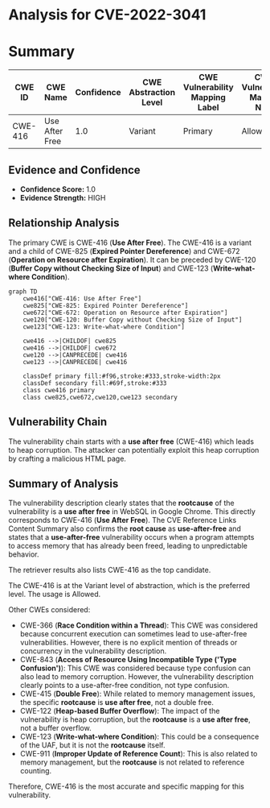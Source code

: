 # Analysis for CVE-2022-3041

# Summary
| CWE ID | CWE Name | Confidence | CWE Abstraction Level | CWE Vulnerability Mapping Label | CWE-Vulnerability Mapping Notes |
|---|---|---|---|---|---|
| CWE-416 | Use After Free | 1.0 | Variant | Primary | Allowed |

## Evidence and Confidence

*   **Confidence Score:** 1.0
*   **Evidence Strength:** HIGH

## Relationship Analysis
The primary CWE is CWE-416 (**Use After Free**). The CWE-416 is a variant and a child of CWE-825 (**Expired Pointer Dereference**) and CWE-672 (**Operation on Resource after Expiration**). It can be preceded by CWE-120 (**Buffer Copy without Checking Size of Input**) and CWE-123 (**Write-what-where Condition**).

```mermaid
graph TD
    cwe416["CWE-416: Use After Free"]
    cwe825["CWE-825: Expired Pointer Dereference"]
    cwe672["CWE-672: Operation on Resource after Expiration"]
    cwe120["CWE-120: Buffer Copy without Checking Size of Input"]
    cwe123["CWE-123: Write-what-where Condition"]
    
    cwe416 -->|CHILDOF| cwe825
    cwe416 -->|CHILDOF| cwe672
    cwe120 -->|CANPRECEDE| cwe416
    cwe123 -->|CANPRECEDE| cwe416
    
    classDef primary fill:#f96,stroke:#333,stroke-width:2px
    classDef secondary fill:#69f,stroke:#333
    class cwe416 primary
    class cwe825,cwe672,cwe120,cwe123 secondary
```

## Vulnerability Chain
The vulnerability chain starts with a **use after free** (CWE-416) which leads to heap corruption. The attacker can potentially exploit this heap corruption by crafting a malicious HTML page.

## Summary of Analysis
The vulnerability description clearly states that the **rootcause** of the vulnerability is a **use after free** in WebSQL in Google Chrome. This directly corresponds to CWE-416 (**Use After Free**). The CVE Reference Links Content Summary also confirms the **root cause** as **use-after-free** and states that a **use-after-free** vulnerability occurs when a program attempts to access memory that has already been freed, leading to unpredictable behavior.

The retriever results also lists CWE-416 as the top candidate.

The CWE-416 is at the Variant level of abstraction, which is the preferred level. The usage is Allowed.

Other CWEs considered:
*   CWE-366 (**Race Condition within a Thread**): This CWE was considered because concurrent execution can sometimes lead to use-after-free vulnerabilities. However, there is no explicit mention of threads or concurrency in the vulnerability description.
*   CWE-843 (**Access of Resource Using Incompatible Type ('Type Confusion')**): This CWE was considered because type confusion can also lead to memory corruption. However, the vulnerability description clearly points to a use-after-free condition, not type confusion.
*   CWE-415 (**Double Free**): While related to memory management issues, the specific **rootcause** is **use after free**, not a double free.
*   CWE-122 (**Heap-based Buffer Overflow**): The impact of the vulnerability is heap corruption, but the **rootcause** is a **use after free**, not a buffer overflow.
*   CWE-123 (**Write-what-where Condition**): This could be a consequence of the UAF, but it is not the **rootcause** itself.
*   CWE-911 (**Improper Update of Reference Count**): This is also related to memory management, but the **rootcause** is not related to reference counting.

Therefore, CWE-416 is the most accurate and specific mapping for this vulnerability.